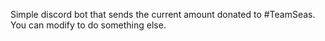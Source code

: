 Simple discord bot that sends the current amount donated to #TeamSeas. You can modify to do something else. 
